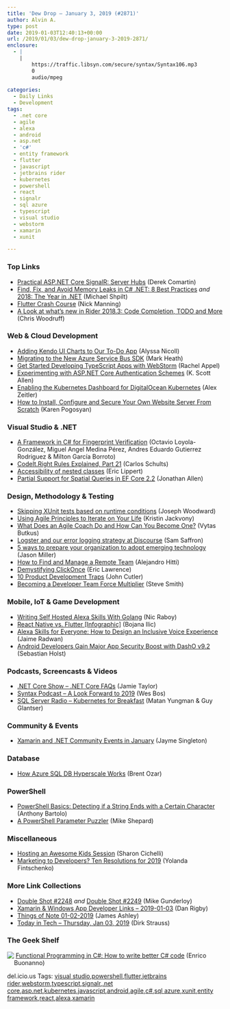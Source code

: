 ```yaml
---
title: 'Dew Drop – January 3, 2019 (#2871)'
author: Alvin A.
type: post
date: 2019-01-03T12:40:13+00:00
url: /2019/01/03/dew-drop-january-3-2019-2871/
enclosure:
  - |
    |
        https://traffic.libsyn.com/secure/syntax/Syntax106.mp3
        0
        audio/mpeg
        
categories:
  - Daily Links
  - Development
tags:
  - .net core
  - agile
  - alexa
  - android
  - asp.net
  - 'c#'
  - entity framework
  - flutter
  - javascript
  - jetbrains rider
  - kubernetes
  - powershell
  - react
  - signalr
  - sql azure
  - typescript
  - visual studio
  - webstorm
  - xamarin
  - xunit

---
```

### <a name="top"></a>Top Links

  * <a href="https://codeopinion.com/practical-asp-net-core-signalr-server-hubs/" target="_blank">Practical ASP.NET Core SignalR: Server Hubs</a> (Derek Comartin)
  * <a href="https://michaelscodingspot.com/2019/01/03/find-fix-and-avoid-memory-leaks-in-c-net-8-best-practices/" target="_blank">Find, Fix, and Avoid Memory Leaks in C# .NET: 8 Best Practices</a> _and_ <a href="https://blog.oz-code.com/2018-the-year-in-net/" target="_blank">2018: The Year in .NET</a> (Michael Shpilt)
  * <a href="https://fluttercrashcourse.com/" target="_blank">Flutter Crash Course</a> (Nick Manning)
  * <a href="https://blog.jetbrains.com/dotnet/2019/01/02/a-look-at-whats-new-in-rider-2018-3-3/" target="_blank">A Look at what’s new in Rider 2018.3: Code Completion, TODO and More</a> (Chris Woodruff)



### <a name="web"></a>Web & Cloud Development

  * <a href="https://tracking.feedpress.it/link/11968/10949904" target="_blank">Adding Kendo UI Charts to Our To-Do App</a> (Alyssa Nicoll)
  * <a href="https://markheath.net/post/migrating-to-new-servicebus-sdk" target="_blank">Migrating to the New Azure Service Bus SDK</a> (Mark Heath)
  * <a href="https://blog.jetbrains.com/webstorm/2019/01/get-started-developing-typescript-apps-with-webstorm/" target="_blank">Get Started Developing TypeScript Apps with WebStorm</a> (Rachel Appel)
  * <a href="http://odetocode.com/blogs/scott/archive/2019/01/02/experimenting-with-asp-net-core-authentication-schemes.aspx" target="_blank">Experimenting with ASP.NET Core Authentication Schemes</a> (K. Scott Allen)
  * <a href="https://alexanderzeitler.com/articles/enabling-the-kubernetes-dashboard-for-digitalocean-kubernetes/" target="_blank">Enabling the Kubernetes Dashboard for DigitalOcean Kubernetes</a> (Alex Zeitler)
  * <a href="https://webdesign.tutsplus.com/tutorials/install-configure-and-secure-website-server-from-scratch--cms-32249" target="_blank">How to Install, Configure and Secure Your Own Website Server From Scratch</a> (Karen Pogosyan)



### <a name="dotnet"></a>Visual Studio & .NET

  * <a href="https://www.codeproject.com/Articles/97590/A-Framework-in-C-for-Fingerprint-Verification-2" target="_blank">A Framework in C# for Fingerprint Verification</a> (Octavio Loyola-González, Miguel Angel Medina Pérez, Andres Eduardo Gutierrez Rodriguez & Milton García Borroto)
  * <a href="http://feedproxy.google.com/~r/SubMain/~3/EfCD_MuNA0I/" target="_blank">CodeIt.Right Rules Explained, Part 21</a> (Carlos Schults)
  * <a href="https://ericlippert.com/2019/01/02/accessibility-of-nested-classes/" target="_blank">Accessibility of nested classes</a> (Eric Lippert)
  * <a href="https://www.infoq.com/news/2019/01/EF-Core-Spatial-Data?utm_campaign=infoq_content&utm_source=infoq&utm_medium=feed&utm_term=global" target="_blank">Partial Support for Spatial Queries in EF Core 2.2</a> (Jonathan Allen)



### <a name="design"></a>Design, Methodology & Testing

  * <a href="http://josephwoodward.co.uk/2019/01/skipping-xunit-tests-based-on-runtime-conditions" target="_blank">Skipping XUnit tests based on runtime conditions</a> (Joseph Woodward)
  * <a href="https://simpleprogrammer.com/agile-principles-on-goals/" target="_blank">Using Agile Principles to Iterate on Your Life</a> (Kristin Jackvony)
  * <a href="https://www.toptal.com/project-managers/agile/what-is-an-agile-coach" target="_blank">What Does an Agile Coach Do and How Can You Become One?</a> (Vytas Butkus)
  * <a href="https://samsaffron.com/archive/2018/12/27/logster-and-our-logging-strategy-at-discourse" target="_blank">Logster and our error logging strategy at Discourse</a> (Sam Saffron)
  * <a href="https://www.pluralsight.com/blog/software-development/prepare-your-org-emerging-tech" target="_blank">5 ways to prepare your organization to adopt emerging technology</a> (Jason Miller)
  * <a href="https://developer.amazon.com/blogs/appstore/post/f64c83ef-a15e-4263-b732-e26427e1cca3/how-to-find-and-manage-a-remote-team" target="_blank">How to Find and Manage a Remote Team</a> (Alejandro Hitti)
  * <a href="https://textslashplain.com/2019/01/02/demystifying-clickonce/" target="_blank">Demystifying ClickOnce</a> (Eric Lawrence)
  * <a href="https://hackernoon.com/10-product-development-traps-2de02bc358bd?source=rss-4c3f4fe11e6b------2" target="_blank">10 Product Development Traps</a> (John Cutler)
  * <a href="https://ardalis.com/becoming-a-developer-team-force-multiplier" target="_blank">Becoming a Developer Team Force Multiplier</a> (Steve Smith)



### <a name="mobile"></a>Mobile, IoT & Game Development

  * <a href="https://www.thepolyglotdeveloper.com/2019/01/writing-self-hosted-alexa-skills-golang/" target="_blank">Writing Self Hosted Alexa Skills With Golang</a> (Nic Raboy)
  * <a href="https://dzone.com/articles/react-native-vs-flutter-infographic?utm_medium=feed&utm_source=feedpress.me&utm_campaign=Feed%3A+dzone%2Fwebdev" target="_blank">React Native vs. Flutter [Infographic]</a> (Bojana Ilic)
  * <a href="https://developer.amazon.com:443/blogs/alexa/post/3b3aa3c7-a9cd-4b2d-ac3d-473eb6075173/alexa-skills-for-everyone-how-to-design-an-inclusive-voice-experience" target="_blank">Alexa Skills for Everyone: How to Design an Inclusive Voice Experience</a> (Jaime Radwan)
  * <a href="https://www.preemptive.com/blog/article/1088-android-developers-gain-major-app-security-boost-with-dasho-v9-2/485-dasho" target="_blank">Android Developers Gain Major App Security Boost with DashO v9.2</a> (Sebastian Holst)



### <a name="podcasts"></a>Podcasts, Screencasts & Videos

  * <a href="https://dotnetcore.show/episode-16-net-core-faqs" target="_blank">.NET Core Show &#8211; .NET Core FAQs</a> (Jamie Taylor)
  * <a href="https://traffic.libsyn.com/secure/syntax/Syntax106.mp3" target="_blank">Syntax Podcast &#8211; A Look Forward to 2019</a> (Wes Bos)
  * <a href="http://www.sqlserverradio.com/kubernetes-for-breakfast/" target="_blank">SQL Server Radio &#8211; Kubernetes for Breakfast</a> (Matan Yungman & Guy Glantser)



### <a name="events"></a>Community & Events

  * <a href="https://blog.xamarin.com/xamarin-and-net-community-events-in-january/" target="_blank">Xamarin and .NET Community Events in January</a> (Jayme Singleton)



### <a name="sql"></a>Database

  * <a href="http://feedproxy.google.com/~r/BrentOzar-SqlServerDba/~3/eZg7_S2w9VY/" target="_blank">How Azure SQL DB Hyperscale Works</a> (Brent Ozar)



### <a name="ps"></a>PowerShell

  * <a href="https://techcommunity.microsoft.com/t5/ITOps-Talk-Blog/PowerShell-Basics-Detecting-if-a-String-Ends-with-a-Certain/ba-p/307848" target="_blank">PowerShell Basics: Detecting if a String Ends with a Certain Character</a> (Anthony Bartolo)
  * <a href="https://powershellstation.com/2019/01/02/a-powershell-parameter-puzzler/" target="_blank">A PowerShell Parameter Puzzler</a> (Mike Shepard)



### <a name="misc"></a>Miscellaneous

  * <a href="https://medium.com/that-conference/hosting-an-awesome-kids-session-98310deb128f?source=rss----bcf836d9fc8e---4" target="_blank">Hosting an Awesome Kids Session</a> (Sharon Cichelli)
  * <a href="https://developermedia.com/developer-marketing-resolutions/" target="_blank">Marketing to Developers? Ten Resolutions for 2019</a> (Yolanda Fintschenko)



### <a name="links"></a>More Link Collections

  * <a href="https://afreshcup.com/home/2019/01/02/double-shot-2248.html" target="_blank">Double Shot #2248</a> _and_ <a href="https://afreshcup.com/home/2019/01/03/double-shot-2249.html" target="_blank">Double Shot #2249</a> (Mike Gunderloy)
  * <a href="https://links.danrigby.com/2019/01/app-developer-links-2019-01-03/" target="_blank">Xamarin & Windows App Developer Links &#8211; 2019-01-03</a> (Dan Rigby)
  * <a href="http://www.imaginativeuniversal.com/blog/2019/01/02/things-of-note-01-02-2019/" target="_blank">Things of Note 01-02-2019</a> (James Ashley)
  * <a href="https://dirkstrauss.com/windows-shift-to-chromium-03-2019/" target="_blank">Today in Tech – Thursday, Jan 03, 2019</a> (Dirk Strauss)



### <a name="shelf"></a>The Geek Shelf

<a href="https://www.amazon.com/Functional-Programming-write-better-code/dp/1617293954/amavin-20" target="_blank"><img data-recalc-dims="1" decoding="async" align="left" style="margin: 0px 0px 10px; border: 0px currentcolor; border-image: none; float: left; display: inline; background-image: none;" src="https://i0.wp.com/images-na.ssl-images-amazon.com/images/I/41l73YpXBWL._AC_US218_.jpg?w=660&#038;ssl=1" border="0" /></a>&nbsp;<a href="https://www.amazon.com/Functional-Programming-write-better-code/dp/1617293954/amavin-20" target="_blank">Functional Programming in C#: How to write better C# code</a> (Enrico Buonanno)











<div class="wlWriterEditableSmartContent" id="scid:77ECF5F8-D252-44F5-B4EB-D463C5396A79:0bbd9476-4b56-4ff3-a6f3-2be272bdff45" style="margin: 0px; padding: 0px; float: none; display: inline;">
  del.icio.us Tags: <a href="http://del.icio.us/popular/visual+studio" rel="tag">visual studio</a>,<a href="http://del.icio.us/popular/powershell" rel="tag">powershell</a>,<a href="http://del.icio.us/popular/flutter" rel="tag">flutter</a>,<a href="http://del.icio.us/popular/jetbrains+rider" rel="tag">jetbrains rider</a>,<a href="http://del.icio.us/popular/webstorm" rel="tag">webstorm</a>,<a href="http://del.icio.us/popular/typescript" rel="tag">typescript</a>,<a href="http://del.icio.us/popular/signalr" rel="tag">signalr</a>,<a href="http://del.icio.us/popular/.net+core" rel="tag">.net core</a>,<a href="http://del.icio.us/popular/asp.net" rel="tag">asp.net</a>,<a href="http://del.icio.us/popular/kubernetes" rel="tag">kubernetes</a>,<a href="http://del.icio.us/popular/javascript" rel="tag">javascript</a>,<a href="http://del.icio.us/popular/android" rel="tag">android</a>,<a href="http://del.icio.us/popular/agile" rel="tag">agile</a>,<a href="http://del.icio.us/popular/c%23" rel="tag">c#</a>,<a href="http://del.icio.us/popular/sql+azure" rel="tag">sql azure</a>,<a href="http://del.icio.us/popular/xunit" rel="tag">xunit</a>,<a href="http://del.icio.us/popular/entity+framework" rel="tag">entity framework</a>,<a href="http://del.icio.us/popular/react" rel="tag">react</a>,<a href="http://del.icio.us/popular/alexa" rel="tag">alexa</a>,<a href="http://del.icio.us/popular/xamarin" rel="tag">xamarin</a>
</div>